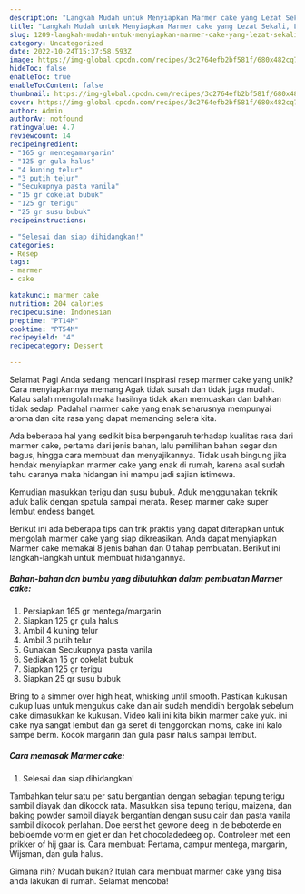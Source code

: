 ```yaml
---
description: "Langkah Mudah untuk Menyiapkan Marmer cake yang Lezat Sekali, Lezat"
title: "Langkah Mudah untuk Menyiapkan Marmer cake yang Lezat Sekali, Lezat"
slug: 1209-langkah-mudah-untuk-menyiapkan-marmer-cake-yang-lezat-sekali-lezat
category: Uncategorized
date: 2022-10-24T15:37:58.593Z
image: https://img-global.cpcdn.com/recipes/3c2764efb2bf581f/680x482cq70/marmer-cake-foto-resep-utama.jpg
hideToc: false
enableToc: true
enableTocContent: false
thumbnail: https://img-global.cpcdn.com/recipes/3c2764efb2bf581f/680x482cq70/marmer-cake-foto-resep-utama.jpg
cover: https://img-global.cpcdn.com/recipes/3c2764efb2bf581f/680x482cq70/marmer-cake-foto-resep-utama.jpg
author: Admin
authorAv: notfound
ratingvalue: 4.7
reviewcount: 14
recipeingredient:
- "165 gr mentegamargarin"
- "125 gr gula halus"
- "4 kuning telur"
- "3 putih telur"
- "Secukupnya pasta vanila"
- "15 gr cokelat bubuk"
- "125 gr terigu"
- "25 gr susu bubuk"
recipeinstructions:

- "Selesai dan siap dihidangkan!"
categories:
- Resep
tags:
- marmer
- cake

katakunci: marmer cake 
nutrition: 204 calories
recipecuisine: Indonesian
preptime: "PT14M"
cooktime: "PT54M"
recipeyield: "4"
recipecategory: Dessert

---
```



Selamat Pagi Anda sedang mencari inspirasi resep marmer cake yang unik? Cara menyiapkannya memang Agak tidak susah dan tidak juga mudah. Kalau salah mengolah maka hasilnya tidak akan memuaskan dan bahkan tidak sedap. Padahal marmer cake yang enak seharusnya mempunyai aroma dan cita rasa yang dapat memancing selera kita.


Ada beberapa hal yang sedikit bisa berpengaruh terhadap kualitas rasa dari marmer cake, pertama dari jenis bahan, lalu pemilihan bahan segar dan bagus, hingga cara membuat dan menyajikannya. Tidak usah bingung jika hendak menyiapkan marmer cake yang enak di rumah, karena asal sudah tahu caranya maka hidangan ini mampu jadi sajian istimewa.

Kemudian masukkan terigu dan susu bubuk. Aduk menggunakan teknik aduk balik dengan spatula sampai merata. Resep marmer cake super lembut endess banget.


Berikut ini ada beberapa tips dan trik praktis yang dapat diterapkan untuk mengolah marmer cake yang siap dikreasikan. Anda dapat menyiapkan Marmer cake memakai 8 jenis bahan dan 0 tahap pembuatan. Berikut ini langkah-langkah untuk membuat hidangannya.

<!--inarticleads1-->

##### Bahan-bahan dan bumbu yang dibutuhkan dalam pembuatan Marmer cake:

1. Persiapkan 165 gr mentega/margarin
1. Siapkan 125 gr gula halus
1. Ambil 4 kuning telur
1. Ambil 3 putih telur
1. Gunakan Secukupnya pasta vanila
1. Sediakan 15 gr cokelat bubuk
1. Siapkan 125 gr terigu
1. Siapkan 25 gr susu bubuk


Bring to a simmer over high heat, whisking until smooth. Pastikan kukusan cukup luas untuk mengukus cake dan air sudah mendidih bergolak sebelum cake dimasukkan ke kukusan. Video kali ini kita bikin marmer cake yuk. ini cake nya sangat lembut dan ga seret di tenggorokan moms, cake ini kalo sampe berm. Kocok margarin dan gula pasir halus sampai lembut. 

<!--inarticleads2-->

##### Cara memasak Marmer cake:


1. Selesai dan siap dihidangkan!

Tambahkan telur satu per satu bergantian dengan sebagian tepung terigu sambil diayak dan dikocok rata. Masukkan sisa tepung terigu, maizena, dan baking powder sambil diayak bergantian dengan susu cair dan pasta vanila sambil dikocok perlahan. Doe eerst het gewone deeg in de beboterde en bebloemde vorm en giet er dan het chocoladedeeg op. Controleer met een prikker of hij gaar is. Cara membuat: Pertama, campur mentega, margarin, Wijsman, dan gula halus. 

Gimana nih? Mudah bukan? Itulah cara membuat marmer cake yang bisa anda lakukan di rumah. Selamat mencoba!
